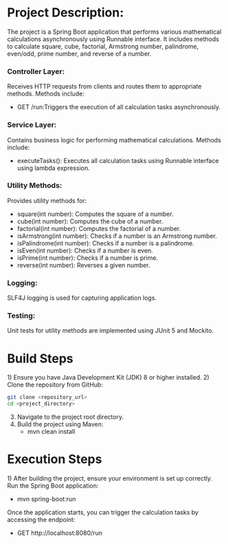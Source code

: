 <h1>Project Description:</h1>
The project is a Spring Boot application that performs various mathematical calculations asynchronously using Runnable interface. It includes methods to calculate square, cube, factorial, Armstrong number, palindrome, even/odd, prime number, and reverse of a number.
<h3>Controller Layer:</h3>

Receives HTTP requests from clients and routes them to appropriate methods.
Methods include:

<ul>
  <li>GET /run:Triggers the execution of all calculation tasks asynchronously.</li>
</ul>
<h3>Service Layer:</h3>

Contains business logic for performing mathematical calculations.
Methods include:
<ul>
  <li>executeTasks(): Executes all calculation tasks using Runnable interface using lambda expression.</li>
</ul>

<h3>Utility Methods:</h3>

Provides utility methods for:

<ul>
    <li>square(int number): Computes the square of a number.</li>
    <li>cube(int number): Computes the cube of a number.</li>
    <li>factorial(int number): Computes the factorial of a number.</li>
    <li>isArmstrong(int number): Checks if a number is an Armstrong number.</li>
    <li>isPalindrome(int number): Checks if a number is a palindrome.</li>
    <li>isEven(int number): Checks if a number is even.</li>
    <li>isPrime(int number): Checks if a number is prime.</li>
    <li>reverse(int number): Reverses a given number.</li>
</ul>

<h3>Logging:</h3>
SLF4J logging is used for capturing application logs.

<h3>Testing:</h3>
Unit tests for utility methods are implemented using JUnit 5 and Mockito.

<h1>Build Steps</h1>
1) Ensure you have Java Development Kit (JDK) 8 or higher installed.
2) Clone the repository from GitHub:

   ```bash
   git clone <repository_url>
   cd <project_directory>
   ```
3) Navigate to the project root directory.
4) Build the project using Maven:
   <ul>
     <li>mvn clean install</li>
   </ul>

<h1>Execution Steps</h1>
1) After building the project, ensure your environment is set up correctly.
Run the Spring Boot application:
  <ul>
    <li>mvn spring-boot:run</li>
  </ul>
Once the application starts, you can trigger the calculation tasks by accessing the endpoint:
  <ul>
    <li>GET http://localhost:8080/run</li>
  </ul>
